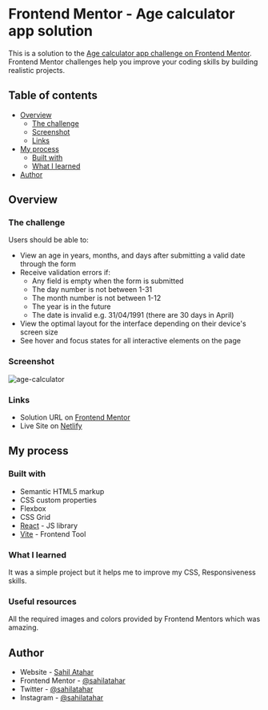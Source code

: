 # Frontend Mentor - Age calculator app solution

This is a solution to the [Age calculator app challenge on Frontend Mentor](https://www.frontendmentor.io/challenges/age-calculator-app-dF9DFFpj-Q). Frontend Mentor challenges help you improve your coding skills by building realistic projects.

## Table of contents

- [Overview](#overview)
  - [The challenge](#the-challenge)
  - [Screenshot](#screenshot)
  - [Links](#links)
- [My process](#my-process)
  - [Built with](#built-with)
  - [What I learned](#what-i-learned)
- [Author](#author)

## Overview

### The challenge

Users should be able to:

- View an age in years, months, and days after submitting a valid date through the form
- Receive validation errors if:
  - Any field is empty when the form is submitted
  - The day number is not between 1-31
  - The month number is not between 1-12
  - The year is in the future
  - The date is invalid e.g. 31/04/1991 (there are 30 days in April)
- View the optimal layout for the interface depending on their device's screen size
- See hover and focus states for all interactive elements on the page

### Screenshot

![age-calculator](https://github.com/sahilatahar/Front-End-Challenges/assets/100127570/4144a50e-dd0a-43cd-ad08-8eaf313dfd6e)

### Links

- Solution URL on [Frontend Mentor](https://www.frontendmentor.io/solutions/responsive-age-calculator-using-react-and-vite-26wQ4AkUG4)
- Live Site on [Netlify](https://frontend-challenge-age-calculator.netlify.app/)

## My process

### Built with

- Semantic HTML5 markup
- CSS custom properties
- Flexbox
- CSS Grid
- [React](https://reactjs.org/) - JS library
- [Vite](https://vitejs.dev/) - Frontend Tool


### What I learned

It was a simple project but it helps me to improve my CSS, Responsiveness skills.

### Useful resources

All the required images and colors provided by Frontend Mentors which was amazing.

## Author

- Website - [Sahil Atahar](https://linktr.ee/sahilatahar)
- Frontend Mentor - [@sahilatahar](https://www.frontendmentor.io/profile/sahilatahar)
- Twitter - [@sahilatahar](https://www.twitter.com/sahilatahar)
- Instagram - [@sahilatahar](https://www.instagram.com/sahilatahar)
